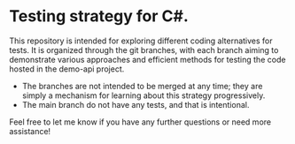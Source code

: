 # Testing strategy for C#.

This repository is intended for exploring different coding alternatives for tests. It is organized through the git branches, with each branch aiming to demonstrate various approaches and efficient methods for testing the code hosted in the demo-api project.

- The branches are not intended to be merged at any time; they are simply a mechanism for learning about this strategy progressively.
- The main branch do not have any tests, and that is intentional.

Feel free to let me know if you have any further questions or need more assistance!